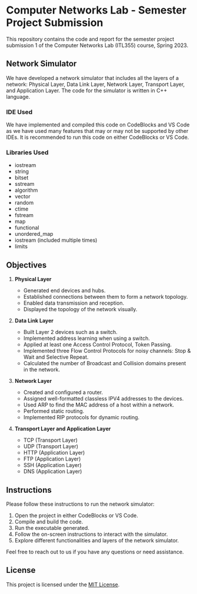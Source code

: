 # Computer Networks Lab - Semester Project Submission

This repository contains the code and report for the semester project submission 1 of the Computer Networks Lab (ITL355) course, Spring 2023.

## Network Simulator

We have developed a network simulator that includes all the layers of a network: Physical Layer, Data Link Layer, Network Layer, Transport Layer, and Application Layer. The code for the simulator is written in C++ language.

### IDE Used

We have implemented and compiled this code on CodeBlocks and VS Code as we have used many features that may or may not be supported by other IDEs. It is recommended to run this code on either CodeBlocks or VS Code.

### Libraries Used

- iostream
- string
- bitset
- sstream
- algorithm
- vector
- random
- ctime
- fstream
- map
- functional
- unordered_map
- iostream (included multiple times)
- limits

## Objectives

1. **Physical Layer**
   - Generated end devices and hubs.
   - Established connections between them to form a network topology.
   - Enabled data transmission and reception.
   - Displayed the topology of the network visually.

2. **Data Link Layer**
   - Built Layer 2 devices such as a switch.
   - Implemented address learning when using a switch.
   - Applied at least one Access Control Protocol, Token Passing.
   - Implemented three Flow Control Protocols for noisy channels: Stop & Wait and Selective Repeat.
   - Calculated the number of Broadcast and Collision domains present in the network.

3. **Network Layer**
   - Created and configured a router.
   - Assigned well-formatted classless IPV4 addresses to the devices.
   - Used ARP to find the MAC address of a host within a network.
   - Performed static routing.
   - Implemented RIP protocols for dynamic routing.

4. **Transport Layer and Application Layer**
   - TCP (Transport Layer)
   - UDP (Transport Layer)
   - HTTP (Application Layer)
   - FTP (Application Layer)
   - SSH (Application Layer)
   - DNS (Application Layer)

## Instructions

Please follow these instructions to run the network simulator:

1. Open the project in either CodeBlocks or VS Code.
2. Compile and build the code.
3. Run the executable generated.
4. Follow the on-screen instructions to interact with the simulator.
5. Explore different functionalities and layers of the network simulator.

Feel free to reach out to us if you have any questions or need assistance.

## License

This project is licensed under the [MIT License](LICENSE).
